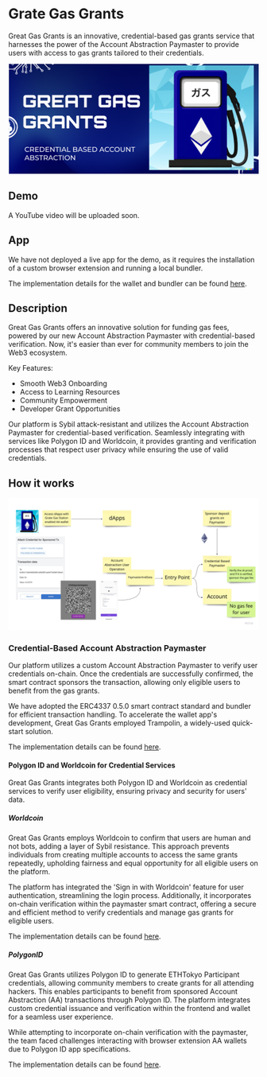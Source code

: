 # Grate Gas Grants

Great Gas Grants is an innovative, credential-based gas grants service that harnesses the power of the Account Abstraction Paymaster to provide users with access to gas grants tailored to their credentials.

![how it works](./docs/img/banner.png)

## Demo

A YouTube video will be uploaded soon.

## App

We have not deployed a live app for the demo, as it requires the installation of a custom browser extension and running a local bundler.

The implementation details for the wallet and bundler can be found [here](./docs/account-abstraction.md).

## Description

Great Gas Grants offers an innovative solution for funding gas fees, powered by our new Account Abstraction Paymaster with credential-based verification. Now, it's easier than ever for community members to join the Web3 ecosystem.

Key Features:

- Smooth Web3 Onboarding
- Access to Learning Resources
- Community Empowerment
- Developer Grant Opportunities

Our platform is Sybil attack-resistant and utilizes the Account Abstraction Paymaster for credential-based verification. Seamlessly integrating with services like Polygon ID and Worldcoin, it provides granting and verification processes that respect user privacy while ensuring the use of valid credentials.

## How it works

![how it works](./docs/img/how-it-works.jpg)

### Credential-Based Account Abstraction Paymaster
Our platform utilizes a custom Account Abstraction Paymaster to verify user credentials on-chain. Once the credentials are successfully confirmed, the smart contract sponsors the transaction, allowing only eligible users to benefit from the gas grants.

We have adopted the ERC4337 0.5.0 smart contract standard and bundler for efficient transaction handling. To accelerate the wallet app's development, Great Gas Grants employed Trampolin, a widely-used quick-start solution.

The implementation details can be found [here](./docs/account-abstraction.md).

#### Polygon ID and Worldcoin for Credential Services
Great Gas Grants integrates both Polygon ID and Worldcoin as credential services to verify user eligibility, ensuring privacy and security for users' data.

##### Worldcoin 

Great Gas Grants employs Worldcoin to confirm that users are human and not bots, adding a layer of Sybil resistance. This approach prevents individuals from creating multiple accounts to access the same grants repeatedly, upholding fairness and equal opportunity for all eligible users on the platform.

The platform has integrated the 'Sign in with Worldcoin' feature for user authentication, streamlining the login process. Additionally, it incorporates on-chain verification within the paymaster smart contract, offering a secure and efficient method to verify credentials and manage gas grants for eligible users.

The implementation details can be found [here](./docs/worldcoin.md).

##### PolygonID

Great Gas Grants utilizes Polygon ID to generate ETHTokyo Participant credentials, allowing community members to create grants for all attending hackers. This enables participants to benefit from sponsored Account Abstraction (AA) transactions through Polygon ID. The platform integrates custom credential issuance and verification within the frontend and wallet for a seamless user experience.

While attempting to incorporate on-chain verification with the paymaster, the team faced challenges interacting with browser extension AA wallets due to Polygon ID app specifications.

The implementation details can be found [here](./docs/polygon-id.md).
